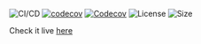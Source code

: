 ![CI/CD](https://github.com/elPandaFriki/portfolio/workflows/CI/CD/badge.svg)
[![codecov](https://codecov.io/gh/elPandaFriki/portfolio/branch/master/graph/badge.svg)](https://codecov.io/gh/elPandaFriki/portfolio)
[![Codecov](https://img.shields.io/codecov/c/github/elPandaFriki/portfolio)](https://codecov.io/gh/elPandaFriki/portfolio)
![License](https://img.shields.io/github/license/elPandaFriki/portfolio)
![Size](https://img.shields.io/github/repo-size/elPandaFriki/portfolio)

Check it live [here](https://elpandafriki.github.io/portfolio)
